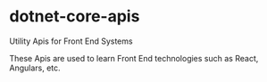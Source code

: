 # dotnet-core-apis
Utility Apis for Front End Systems

These Apis are used to learn Front End technologies such as React, Angulars, etc.